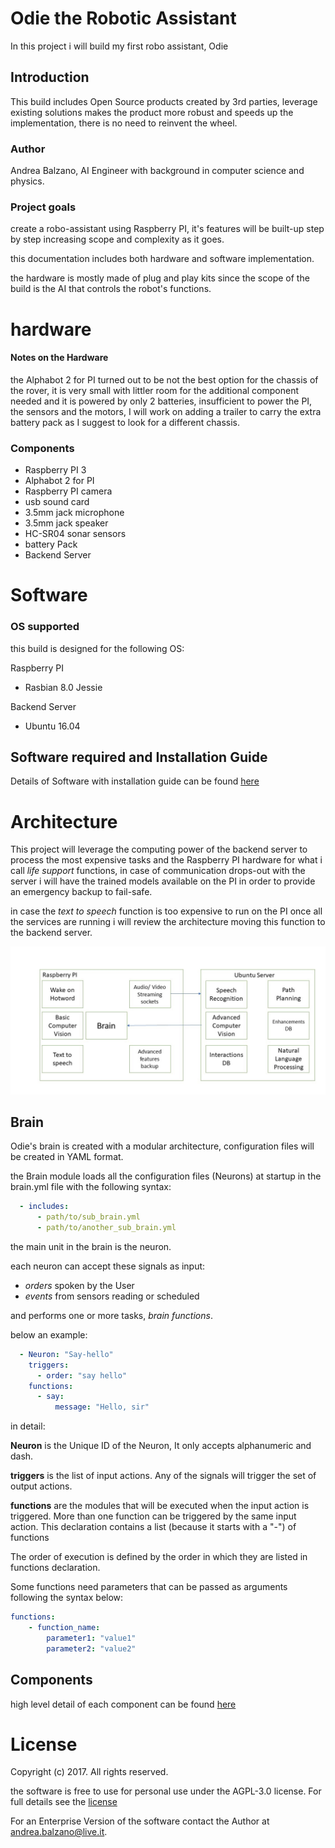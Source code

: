 # Odie the Robotic Assistant

In this project i will build my first robo assistant, Odie

## Introduction

This build includes Open Source products created by 3rd parties, leverage existing solutions makes the product more robust and speeds up the implementation, there is no need to reinvent the wheel.

### Author
Andrea Balzano, AI Engineer with background in computer science and physics.

### Project goals
create a robo-assistant using Raspberry PI, it's features will be built-up step by step increasing scope and complexity as it goes.

this documentation includes both hardware and software implementation.

the hardware is mostly made of plug and play kits since the scope of the build is the AI that controls the robot's functions.

# hardware

#### Notes on the Hardware

the Alphabot 2 for PI turned out to be not the best option for the chassis of the rover, it is very small with littler room for the additional component needed and it is powered by only 2 batteries, insufficient to power the PI, the sensors and the motors, I will work on adding a trailer to carry the extra battery pack as I suggest to look for a different chassis.

### Components

* Raspberry PI 3
* Alphabot 2 for PI
* Raspberry PI camera
* usb sound card
* 3.5mm jack microphone
* 3.5mm jack speaker
* HC-SR04 sonar sensors
* battery Pack
* Backend Server

# Software

### OS supported

this build is designed for the following OS:

Raspberry PI

* Rasbian 8.0 Jessie

Backend Server

* Ubuntu 16.04

## Software required and Installation Guide

Details of Software with installation guide can be found [here](https://github.com/Drea1989/Odie_robo_assistant/blob/master/docs/InstallationGuide.md)

# Architecture

This project will leverage the computing power of the backend server to process the most expensive tasks and the Raspberry PI hardware for what i call *life support* functions,
in case of communication drops-out with the server i will have the trained models available on the PI in order to provide an emergency backup to fail-safe.

in case the *text to speech* function is too expensive to run on the PI once all the services are running i will review the architecture moving this function to the backend server.

![Architecture](https://github.com/Drea1989/Odie_robo_assistant/blob/master/images/architecture%20graph.jpg)

## Brain

Odie's brain is created with a modular architecture, configuration files will be created in YAML format.

the Brain module loads all the configuration files (Neurons) at startup in the brain.yml file with the following syntax:

```YAML
  - includes:
      - path/to/sub_brain.yml
      - path/to/another_sub_brain.yml
```

the main unit in the brain is the neuron.

each neuron can accept these signals as input:

- _orders_ spoken by the User 
- _events_ from sensors reading or scheduled 

and performs one or more tasks, _brain functions_.

below an example:

```YAML
  - Neuron: "Say-hello"
    triggers:
      - order: "say hello"
    functions:      
      - say:
          message: "Hello, sir"    
```

in detail:

**Neuron** is the Unique ID of the Neuron, It only accepts alphanumeric and dash.

**triggers** is the list of input actions. Any of the signals will trigger the set of output actions.

**functions** are the modules that will be executed when the input action is triggered. 
More than one function can be triggered by the same input action.
This declaration contains a list (because it starts with a "-") of functions

The order of execution is defined by the order in which they are listed in functions declaration.

Some functions need parameters that can be passed as arguments following the syntax below:

```YAML
functions:
    - function_name:
        parameter1: "value1"
        parameter2: "value2"
```

## Components

high level detail of each component can be found [here](https://github.com/Drea1989/Odie_robo_assistant/blob/master/docs/Components.md)

# License
Copyright (c) 2017. All rights reserved.

the software is free to use for personal use under the AGPL-3.0 license. For full details see the [license](https://github.com/Drea1989/Odie_robo_assistant/blob/master/LICENSE)

For an Enterprise Version of the software contact the Author at <andrea.balzano@live.it>.
